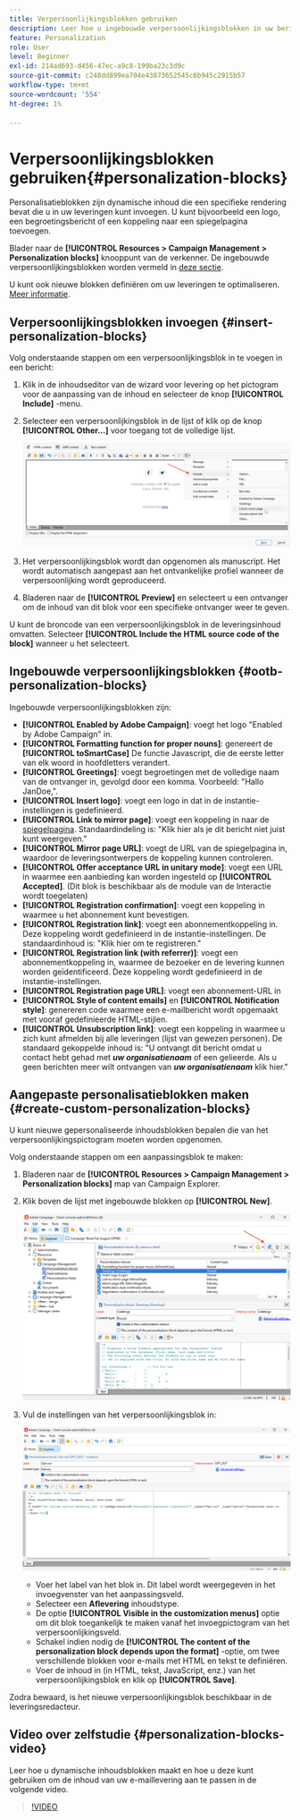 ```yaml
---
title: Verpersoonlijkingsblokken gebruiken
description: Leer hoe u ingebouwde verpersoonlijkingsblokken in uw berichtinhoud kunt gebruiken
feature: Personalization
role: User
level: Beginner
exl-id: 214ad693-d456-47ec-a9c8-199ba23c3d9c
source-git-commit: c248dd899ea704e43873652545c6b945c2915b57
workflow-type: tm+mt
source-wordcount: '554'
ht-degree: 1%

---
```


# Verpersoonlijkingsblokken gebruiken{#personalization-blocks}

Personalisatieblokken zijn dynamische inhoud die een specifieke rendering bevat die u in uw leveringen kunt invoegen. U kunt bijvoorbeeld een logo, een begroetingsbericht of een koppeling naar een spiegelpagina toevoegen.

Blader naar de **[!UICONTROL Resources > Campaign Management > Personalization blocks]** knooppunt van de verkenner. De ingebouwde verpersoonlijkingsblokken worden vermeld in [deze sectie](#ootb-personalization-blocks).

U kunt ook nieuwe blokken definiëren om uw leveringen te optimaliseren. [Meer informatie](#create-custom-personalization-blocks).

## Verpersoonlijkingsblokken invoegen {#insert-personalization-blocks}

Volg onderstaande stappen om een verpersoonlijkingsblok in te voegen in een bericht:

1. Klik in de inhoudseditor van de wizard voor levering op het pictogram voor de aanpassing van de inhoud en selecteer de knop **[!UICONTROL Include]** -menu.
1. Selecteer een verpersoonlijkingsblok in de lijst of klik op de knop **[!UICONTROL Other...]** voor toegang tot de volledige lijst.

   ![](assets/perso-content-block.png)

1. Het verpersoonlijkingsblok wordt dan opgenomen als manuscript. Het wordt automatisch aangepast aan het ontvankelijke profiel wanneer de verpersoonlijking wordt geproduceerd.
1. Bladeren naar de **[!UICONTROL Preview]** en selecteert u een ontvanger om de inhoud van dit blok voor een specifieke ontvanger weer te geven.

U kunt de broncode van een verpersoonlijkingsblok in de leveringsinhoud omvatten. Selecteer **[!UICONTROL Include the HTML source code of the block]** wanneer u het selecteert.

## Ingebouwde verpersoonlijkingsblokken {#ootb-personalization-blocks}

Ingebouwde verpersoonlijkingsblokken zijn:

* **[!UICONTROL Enabled by Adobe Campaign]**: voegt het logo &quot;Enabled by Adobe Campaign&quot; in.
* **[!UICONTROL Formatting function for proper nouns]**: genereert de **[!UICONTROL toSmartCase]** De functie Javascript, die de eerste letter van elk woord in hoofdletters verandert.
* **[!UICONTROL Greetings]**: voegt begroetingen met de volledige naam van de ontvanger in, gevolgd door een komma. Voorbeeld: &quot;Hallo JanDoe,&quot;.
* **[!UICONTROL Insert logo]**: voegt een logo in dat in de instantie-instellingen is gedefinieerd.
* **[!UICONTROL Link to mirror page]**: voegt een koppeling in naar de [spiegelpagina](mirror-page.md). Standaardindeling is: &quot;Klik hier als je dit bericht niet juist kunt weergeven.&quot;
* **[!UICONTROL Mirror page URL]**: voegt de URL van de spiegelpagina in, waardoor de leveringsontwerpers de koppeling kunnen controleren.
* **[!UICONTROL Offer acceptance URL in unitary mode]**: voegt een URL in waarmee een aanbieding kan worden ingesteld op **[!UICONTROL Accepted]**. (Dit blok is beschikbaar als de module van de Interactie wordt toegelaten)
* **[!UICONTROL Registration confirmation]**: voegt een koppeling in waarmee u het abonnement kunt bevestigen.
* **[!UICONTROL Registration link]**: voegt een abonnementkoppeling in. Deze koppeling wordt gedefinieerd in de instantie-instellingen. De standaardinhoud is: &quot;Klik hier om te registreren.&quot;
* **[!UICONTROL Registration link (with referrer)]**: voegt een abonnementkoppeling in, waarmee de bezoeker en de levering kunnen worden geïdentificeerd. Deze koppeling wordt gedefinieerd in de instantie-instellingen.
* **[!UICONTROL Registration page URL]**: voegt een abonnement-URL in
* **[!UICONTROL Style of content emails]** en **[!UICONTROL Notification style]**: genereren code waarmee een e-mailbericht wordt opgemaakt met vooraf gedefinieerde HTML-stijlen.
* **[!UICONTROL Unsubscription link]**: voegt een koppeling in waarmee u zich kunt afmelden bij alle leveringen (lijst van gewezen personen). De standaard gekoppelde inhoud is: &quot;U ontvangt dit bericht omdat u contact hebt gehad met ***uw organisatienaam*** of een gelieerde. Als u geen berichten meer wilt ontvangen van ***uw organisatienaam*** klik hier.&quot;

## Aangepaste personalisatieblokken maken {#create-custom-personalization-blocks}

U kunt nieuwe gepersonaliseerde inhoudsblokken bepalen die van het verpersoonlijkingspictogram moeten worden opgenomen.

Volg onderstaande stappen om een aanpassingsblok te maken:

1. Bladeren naar de **[!UICONTROL Resources > Campaign Management > Personalization blocks]** map van Campaign Explorer.
1. Klik boven de lijst met ingebouwde blokken op **[!UICONTROL New]**.

   ![](assets/perso-new-block.png)

1. Vul de instellingen van het verpersoonlijkingsblok in:

   ![](assets/perso-custom-block.png)

   * Voer het label van het blok in. Dit label wordt weergegeven in het invoegvenster van het aanpassingsveld.
   * Selecteer een **Aflevering** inhoudstype.
   * De optie **[!UICONTROL Visible in the customization menus]** optie om dit blok toegankelijk te maken vanaf het invoegpictogram van het verpersoonlijkingsveld.
   * Schakel indien nodig de **[!UICONTROL The content of the personalization block depends upon the format]** -optie, om twee verschillende blokken voor e-mails met HTML en tekst te definiëren.
   * Voer de inhoud in (in HTML, tekst, JavaScript, enz.) van het verpersoonlijkingsblok en klik op **[!UICONTROL Save]**.

Zodra bewaard, is het nieuwe verpersoonlijkingsblok beschikbaar in de leveringsredacteur.

## Video over zelfstudie {#personalization-blocks-video}

Leer hoe u dynamische inhoudsblokken maakt en hoe u deze kunt gebruiken om de inhoud van uw e-maillevering aan te passen in de volgende video.

>[!VIDEO](https://video.tv.adobe.com/v/342088?quality=12)
